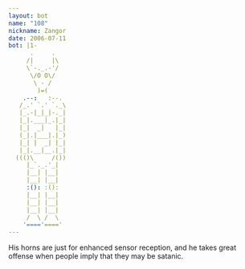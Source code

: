 ```yaml
---
layout: bot
name: "108"
nickname: Zangor
date: 2006-07-11
bot: |1-
      .     .   
     /|     |\  
     \`-._.-'/  
      \/O O\/   
       \ - /    
        )=(     
    .--:   :--. 
   /_.' `.' `._\
   |_.-|_|_|-._|
   |_|.___|_.|_|
   |_|  _|   |_|
   (_|.|___|.|_)
   |_| |  _| |_|
   |_|.__|__.|_|
  ((()\     /())
     |_`._.'_|  
     |__| |__|  
     |__| |__|  
     :(): :():  
     |__| |__|  
     |__| |__|  
     |__| |__|  
     /  \ /  \  
    '===='====' 
---
```

His horns are just for enhanced sensor reception, and he takes great offense when people imply that they may be satanic.